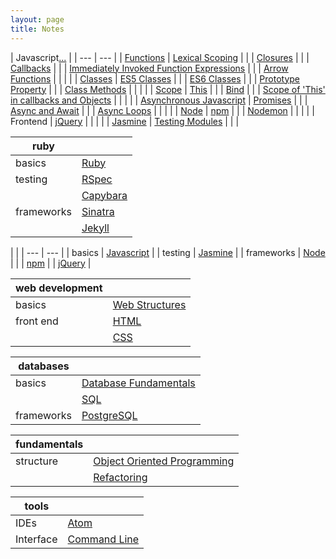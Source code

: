 ```yaml
---
layout: page
title: Notes
---
```


| Javascript[...](/notes/javascript.html) |
| --- | --- |
| [Functions](https://dpwdec.github.io/notes/javascript.html#functions) | [Lexical Scoping](https://dpwdec.github.io/notes/javascript.html#lexical-scoping) |
| | [Closures](/notes/javascript.html#closures) |
| | [Callbacks](https://dpwdec.github.io/notes/javascript.html#callbacks) |
| | [Immediately Invoked Function Expressions](https://dpwdec.github.io/notes/javascript.html#iife) |
| | [Arrow Functions](https://dpwdec.github.io/notes/javascript.html#arrow-functions) |
| | |
| [Classes](https://dpwdec.github.io/notes/javascript.html#classes) | [ES5 Classes](https://dpwdec.github.io/notes/javascript.html#es5) |
| | [ES6 Classes](https://dpwdec.github.io/notes/javascript.html#es6) |
| | [Prototype Property](https://dpwdec.github.io/notes/javascript.html#prototype) |
| | [Class Methods](https://dpwdec.github.io/notes/javascript.html#class-methods) |
| | |
| [Scope](https://dpwdec.github.io/notes/javascript.html#scope) | [This](https://dpwdec.github.io/notes/javascript.html#this) |
| | [Bind](https://dpwdec.github.io/notes/javascript.html#bind) |
| | [Scope of 'This' in callbacks and Objects](https://dpwdec.github.io/notes/javascript.html#this-with-callbacks-and-objects) |
| | |
| [Asynchronous Javascript](/notes/javascript.html#asynchronous-javascript) | [Promises](/notes/javascript.html#promises) |
| | [Async and Await](/notes/javascript.html#async-and-await) |
| | [Async Loops](/notes/javascript.html#async-loops) |
| | |
| [Node](notes/node.html) | [npm](/notes/node.html#npm) |
| | [Nodemon](notes/node.html#nodemon) |
| | |
| Frontend | [jQuery](notes/jquery.html) |
| | |
| [Jasmine](/notes/jasmine.html) | [Testing Modules](/notes/jasmine.html#testing-modules) |
| | 

| ruby |  |
| --- | ---|
| basics | [Ruby](notes/ruby.html)
| testing | [RSpec](notes/rspec.html) |
| | [Capybara](notes/capybara.html) |
| frameworks | [Sinatra](notes/sinatra.html) |
| | [Jekyll](notes/jekyll.html) |

| |
| --- | --- |
| basics | [Javascript](notes/javascript.html) |
| testing | [Jasmine](notes/jasmine.html) |
| frameworks | [Node](notes/node.html) |
| | [npm](/notes/node.html#npm)
| | [jQuery](notes/jquery.html) |

| web development |  |
| --- | ---|
| basics | [Web Structures](notes/www.html) |
| front end | [HTML](notes/html.html) |
| | [CSS](notes/css.html) |

| databases | |
| --- | --- |
| basics | [Database Fundamentals](notes/db.html) |
| | [SQL](notes/sql.html) |
| frameworks | [PostgreSQL](notes/psql.html) |

| fundamentals | |
| --- | --- |
| structure | [Object Oriented Programming](notes/oop.html) |
| | [Refactoring](notes/refactoring.html) |

| tools | |
| --- | --- |
| IDEs | [Atom](notes/atom.html) |
| Interface | [Command Line](notes/cmd_line.html) |

<!--stackedit_data:
eyJoaXN0b3J5IjpbLTI4NjI1ODI4NiwxMjA1NDEwMzk2LC0zMj
k4NzQyNjgsMTk2OTY5NDE2LC0yNjc0OTk2MDQsLTExNTIxMjI0
ODQsNzExOTQ5MDM0LC0xODc1MjA2ODAxLDE0NDAwNzA2NTgsLT
M5MTYyMTU0OSwxOTkxODQwODYxLDExMzg3NTMwNjAsLTE0MTU3
NjA3OTUsMTE4MjY4ODUwOSwtNDAzMjQxNDgsLTE5OTA0MzU5Nz
AsLTIyNjE3NTEzOF19
-->